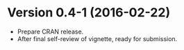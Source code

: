 Version 0.4-1 (2016-02-22)
===

- Prepare CRAN release.
- After final self-review of vignette, ready for submission.
